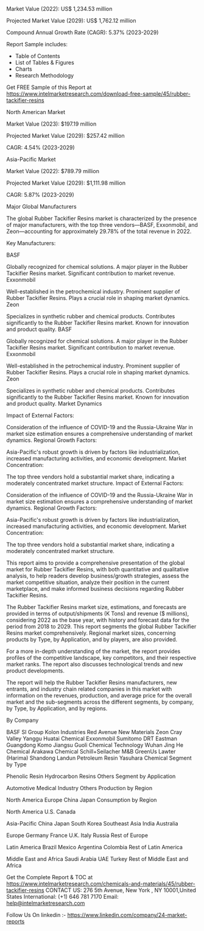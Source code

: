Market Value (2022): US$ 1,234.53 million

Projected Market Value (2029): US$ 1,762.12 million

Compound Annual Growth Rate (CAGR): 5.37% (2023-2029)

Report Sample includes:
- Table of Contents
- List of Tables & Figures
- Charts
- Research Methodology

Get FREE Sample of this Report at https://www.intelmarketresearch.com/download-free-sample/45/rubber-tackifier-resins


North American Market



Market Value (2023): $197.19 million

Projected Market Value (2029): $257.42 million

CAGR: 4.54% (2023-2029)

Asia-Pacific Market



Market Value (2022): $789.79 million

Projected Market Value (2029): $1,111.98 million

CAGR: 5.87% (2023-2029)

Major Global Manufacturers



The global Rubber Tackifier Resins market is characterized by the presence of major manufacturers, with the top three vendors—BASF, Exxonmobil, and Zeon—accounting for approximately 29.78% of the total revenue in 2022.

Key Manufacturers:



BASF



Globally recognized for chemical solutions.
A major player in the Rubber Tackifier Resins market.
Significant contribution to market revenue.
Exxonmobil



Well-established in the petrochemical industry.
Prominent supplier of Rubber Tackifier Resins.
Plays a crucial role in shaping market dynamics.
Zeon



Specializes in synthetic rubber and chemical products.
Contributes significantly to the Rubber Tackifier Resins market.
Known for innovation and product quality.
BASF



Globally recognized for chemical solutions.
A major player in the Rubber Tackifier Resins market.
Significant contribution to market revenue.
Exxonmobil



Well-established in the petrochemical industry.
Prominent supplier of Rubber Tackifier Resins.
Plays a crucial role in shaping market dynamics.
Zeon



Specializes in synthetic rubber and chemical products.
Contributes significantly to the Rubber Tackifier Resins market.
Known for innovation and product quality.
Market Dynamics



Impact of External Factors:



Consideration of the influence of COVID-19 and the Russia-Ukraine War in market size estimation ensures a comprehensive understanding of market dynamics.
Regional Growth Factors:



Asia-Pacific's robust growth is driven by factors like industrialization, increased manufacturing activities, and economic development.
Market Concentration:



The top three vendors hold a substantial market share, indicating a moderately concentrated market structure.
Impact of External Factors:



Consideration of the influence of COVID-19 and the Russia-Ukraine War in market size estimation ensures a comprehensive understanding of market dynamics.
Regional Growth Factors:



Asia-Pacific's robust growth is driven by factors like industrialization, increased manufacturing activities, and economic development.
Market Concentration:



The top three vendors hold a substantial market share, indicating a moderately concentrated market structure.


This report aims to provide a comprehensive presentation of the global market for Rubber Tackifier Resins, with both quantitative and qualitative analysis, to help readers develop business/growth strategies, assess the market competitive situation, analyze their position in the current marketplace, and make informed business decisions regarding Rubber Tackifier Resins.



The Rubber Tackifier Resins market size, estimations, and forecasts are provided in terms of output/shipments (K Tons) and revenue ($ millions), considering 2022 as the base year, with history and forecast data for the period from 2018 to 2029. This report segments the global Rubber Tackifier Resins market comprehensively. Regional market sizes, concerning products by Type, by Application, and by players, are also provided.



For a more in-depth understanding of the market, the report provides profiles of the competitive landscape, key competitors, and their respective market ranks. The report also discusses technological trends and new product developments.



The report will help the Rubber Tackifier Resins manufacturers, new entrants, and industry chain related companies in this market with information on the revenues, production, and average price for the overall market and the sub-segments across the different segments, by company, by Type, by Application, and by regions.

By Company



BASF
SI Group
Kolon Industries
Red Avenue New Materials
Zeon
Cray Valley
Yanggu Huatai Chemical
Exxonmobil
Sumitomo
DRT
Eastman
Guangdong Komo
Jiangsu Guoli Chemical Technology
Wuhan Jing He Chemical
Arakawa Chemical
Schill+Seilacher
M&B GreenUs
Lawter (Harima)
Shandong Landun Petroleum Resin
Yasuhara Chemical
Segment by Type



Phenolic Resin
Hydrocarbon Resins
Others
Segment by Application



Automotive
Medical
Industry
Others
Production by Region



North America
Europe
China
Japan
Consumption by Region



North America
U.S.
Canada


Asia-Pacific
China
Japan
South Korea
Southeast Asia
India
Australia


Europe
Germany
France
U.K.
Italy
Russia
Rest of Europe


Latin America
Brazil
Mexico
Argentina
Colombia
Rest of Latin America


Middle East and Africa
Saudi Arabia
UAE
Turkey
Rest of Middle East and Africa


Get the Complete Report & TOC at https://www.intelmarketresearch.com/chemicals-and-materials/45/rubber-tackifier-resins
CONTACT US:
276 5th Avenue, New York , NY 10001,United States
International: (+1) 646 781 7170
Email: help@intelmarketresearch.com

Follow Us On linkedin :- https://www.linkedin.com/company/24-market-reports
